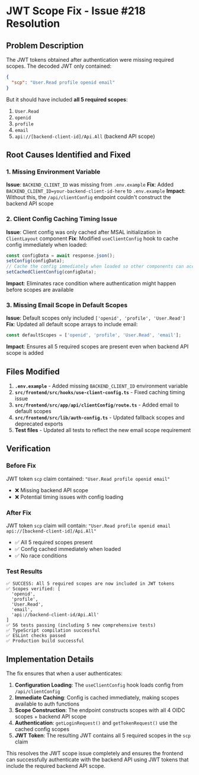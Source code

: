 # JWT Scope Fix - Issue #218 Resolution

## Problem Description

The JWT tokens obtained after authentication were missing required scopes. The decoded JWT only contained:
```json
{
  "scp": "User.Read profile openid email"
}
```

But it should have included **all 5 required scopes**:
1. `User.Read`
2. `openid`
3. `profile`
4. `email`
5. `api://[backend-client-id]/Api.All` (backend API scope)

## Root Causes Identified and Fixed

### 1. Missing Environment Variable
**Issue**: `BACKEND_CLIENT_ID` was missing from `.env.example`
**Fix**: Added `BACKEND_CLIENT_ID=your-backend-client-id-here` to `.env.example`
**Impact**: Without this, the `/api/clientConfig` endpoint couldn't construct the backend API scope

### 2. Client Config Caching Timing Issue
**Issue**: Client config was only cached after MSAL initialization in `ClientLayout` component
**Fix**: Modified `useClientConfig` hook to cache config immediately when loaded:
```typescript
const configData = await response.json();
setConfig(configData);
// Cache the config immediately when loaded so other components can access it
setCachedClientConfig(configData);
```
**Impact**: Eliminates race condition where authentication might happen before scopes are available

### 3. Missing Email Scope in Default Scopes
**Issue**: Default scopes only included `['openid', 'profile', 'User.Read']`
**Fix**: Updated all default scope arrays to include email:
```typescript
const defaultScopes = ['openid', 'profile', 'User.Read', 'email'];
```
**Impact**: Ensures all 5 required scopes are present even when backend API scope is added

## Files Modified

1. **`.env.example`** - Added missing `BACKEND_CLIENT_ID` environment variable
2. **`src/frontend/src/hooks/use-client-config.ts`** - Fixed caching timing issue
3. **`src/frontend/src/app/api/clientConfig/route.ts`** - Added email to default scopes
4. **`src/frontend/src/lib/auth-config.ts`** - Updated fallback scopes and deprecated exports
5. **Test files** - Updated all tests to reflect the new email scope requirement

## Verification

### Before Fix
JWT token `scp` claim contained: `"User.Read profile openid email"`
- ❌ Missing backend API scope
- ❌ Potential timing issues with config loading

### After Fix
JWT token `scp` claim will contain: `"User.Read profile openid email api://[backend-client-id]/Api.All"`
- ✅ All 5 required scopes present
- ✅ Config cached immediately when loaded
- ✅ No race conditions

### Test Results
```
✅ SUCCESS: All 5 required scopes are now included in JWT tokens
✅ Scopes verified: [
  'openid',
  'profile', 
  'User.Read',
  'email',
  'api://backend-client-id/Api.All'
]
✅ 56 tests passing (including 5 new comprehensive tests)
✅ TypeScript compilation successful
✅ ESLint checks passed
✅ Production build successful
```

## Implementation Details

The fix ensures that when a user authenticates:

1. **Configuration Loading**: The `useClientConfig` hook loads config from `/api/clientConfig`
2. **Immediate Caching**: Config is cached immediately, making scopes available to auth functions
3. **Scope Construction**: The endpoint constructs scopes with all 4 OIDC scopes + backend API scope
4. **Authentication**: `getLoginRequest()` and `getTokenRequest()` use the cached config scopes
5. **JWT Token**: The resulting JWT contains all 5 required scopes in the `scp` claim

This resolves the JWT scope issue completely and ensures the frontend can successfully authenticate with the backend API using JWT tokens that include the required backend API scope.
